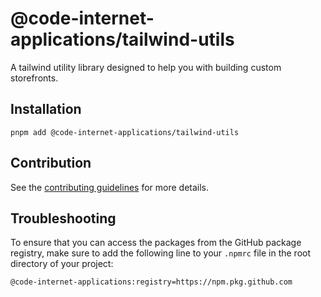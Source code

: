 # @code-internet-applications/tailwind-utils

A tailwind utility library designed to help you with building custom
storefronts.

## Installation

```
pnpm add @code-internet-applications/tailwind-utils
```

## Contribution

See the
[contributing guidelines](https://github.com/code-internet-applications/cbt-hydrogen/blob/main/CONTRIBUTING.md)
for more details.

## Troubleshooting

To ensure that you can access the packages from the GitHub package registry,
make sure to add the following line to your `.npmrc` file in the root directory
of your project:

```
@code-internet-applications:registry=https://npm.pkg.github.com
```
